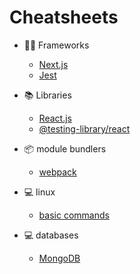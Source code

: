 # Cheatsheets

- 👨‍💻 Frameworks
  - [Next.js](./frameworks/nextjs.md)
  - [Jest](./frameworks/jest.md)

- 📚 Libraries
  - [React.js](./libraries/react/react.md)
  - [@testing-library/react](./libraries/react_testing_library/react_testing_library.md)

- 📦 module bundlers
  - [webpack](./bundlers/webpack.md)

- 💻 linux
  - [basic commands](./linux/basic_commands.md)

- 💻 databases
  - [MongoDB](./databases/mongodb.md)
  